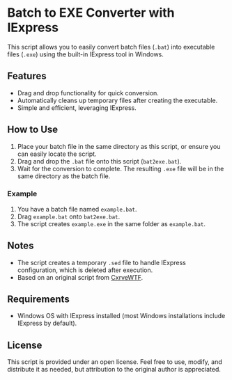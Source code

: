 # Batch to EXE Converter with IExpress

This script allows you to easily convert batch files (`.bat`) into executable files (`.exe`) using the built-in IExpress tool in Windows.

## Features

- Drag and drop functionality for quick conversion.
- Automatically cleans up temporary files after creating the executable.
- Simple and efficient, leveraging IExpress.

## How to Use

1. Place your batch file in the same directory as this script, or ensure you can easily locate the script.
2. Drag and drop the `.bat` file onto this script (`bat2exe.bat`).
3. Wait for the conversion to complete. The resulting `.exe` file will be in the same directory as the batch file.

### Example

1. You have a batch file named `example.bat`.
2. Drag `example.bat` onto `bat2exe.bat`.
3. The script creates `example.exe` in the same folder as `example.bat`.

## Notes

- The script creates a temporary `.sed` file to handle IExpress configuration, which is deleted after execution.
- Based on an original script from [CxrveWTF](https://github.com/CxrveWTF).

## Requirements

- Windows OS with IExpress installed (most Windows installations include IExpress by default).

## License

This script is provided under an open license. Feel free to use, modify, and distribute it as needed, but attribution to the original author is appreciated.
